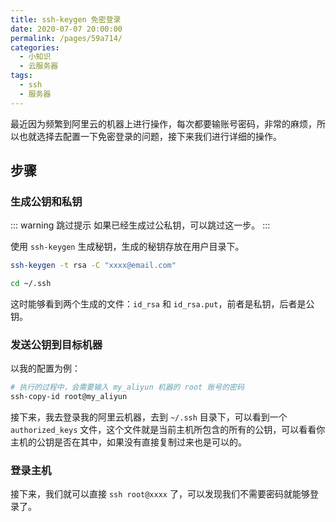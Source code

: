 ```yaml
---
title: ssh-keygen 免密登录
date: 2020-07-07 20:00:00
permalink: /pages/59a714/
categories:
  - 小知识
  - 云服务器
tags:
  - ssh
  - 服务器
---
```


最近因为频繁到阿里云的机器上进行操作，每次都要输账号密码，非常的麻烦，所以也就选择去配置一下免密登录的问题，接下来我们进行详细的操作。

## 步骤

### 生成公钥和私钥

::: warning 跳过提示
如果已经生成过公私钥，可以跳过这一步。
:::

使用 `ssh-keygen` 生成秘钥，生成的秘钥存放在用户目录下。

```bash
ssh-keygen -t rsa -C "xxxx@email.com"

cd ~/.ssh
```

这时能够看到两个生成的文件：`id_rsa` 和 `id_rsa.put`，前者是私钥，后者是公钥。

### 发送公钥到目标机器

以我的配置为例：

```bash
# 执行的过程中，会需要输入 my_aliyun 机器的 root 账号的密码
ssh-copy-id root@my_aliyun
```

接下来，我去登录我的阿里云机器，去到 `~/.ssh` 目录下，可以看到一个 `authorized_keys` 文件，这个文件就是当前主机所包含的所有的公钥，可以看看你主机的公钥是否在其中，如果没有直接复制过来也是可以的。

### 登录主机

接下来，我们就可以直接 `ssh root@xxxx` 了，可以发现我们不需要密码就能够登录了。
